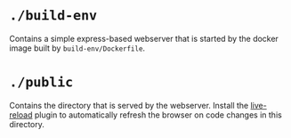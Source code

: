 # `./build-env`
Contains a simple express-based webserver that is started by the docker image built by `build-env/Dockerfile`.

# `./public`
Contains the directory that is served by the webserver. Install the [live-reload](http://help.livereload.com/kb/general-use/browser-extensions) plugin to automatically refresh the browser on code changes in this directory.

